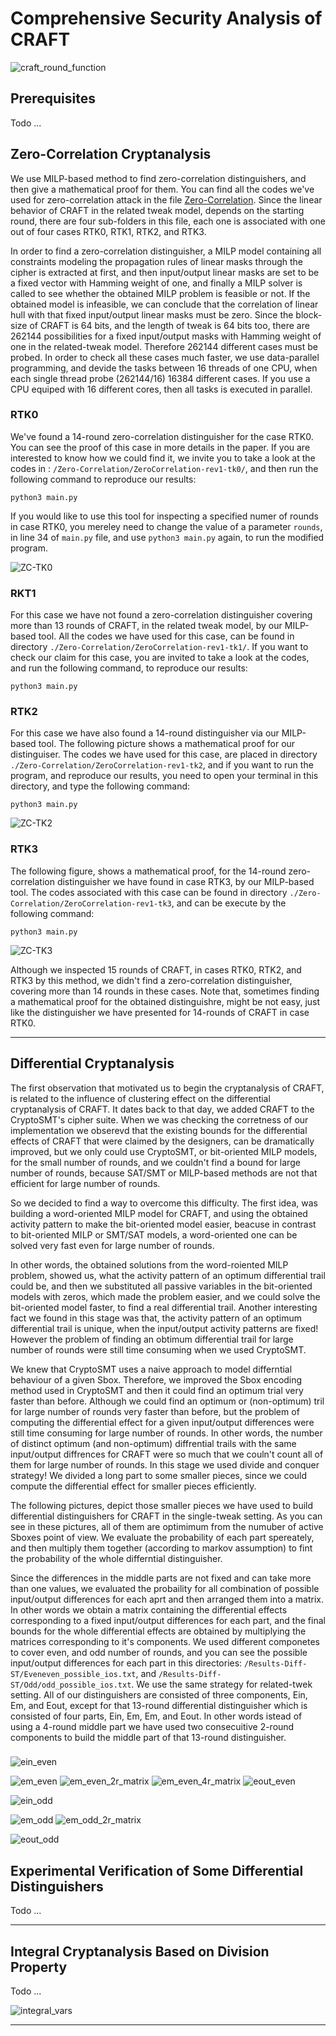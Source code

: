 # Comprehensive Security Analysis of CRAFT

![craft_round_function](/Images/CRAFT/craft_round_function.svg "A Round of CRAFT")

## Prerequisites
 Todo ...

## Zero-Correlation Cryptanalysis

We use MILP-based method to find zero-correlation distinguishers, and then give a mathematical proof for them. You can find all the codes we've used for zero-correlation attack in the file [Zero-Correlation](https://github.com/hadipourh/craftanalysis/tree/master/Zero-Correlation). Since the linear behavior of CRAFT in the related tweak model, depends on the starting round, there are four sub-folders in this file, each one is associated with one out of four cases RTK0, RTK1, RTK2, and RTK3.

In order to find a zero-correlation distinguisher, a MILP model containing all constraints modeling the propagation rules of linear masks through the cipher is extracted at first, and then input/output linear masks are set to be a fixed vector with Hamming weight of one, and finally a MILP solver is called to see whether the obtained MILP problem is feasible or not. If the obtained model is infeasible, we can conclude that the correlation of linear hull with that fixed input/output linear masks must be zero. Since the block-size of CRAFT is 64 bits, and the length of tweak is 64 bits too, there are 262144 possibilities for a fixed input/output masks with Hamming weight of one in the related-tweak model. Therefore 262144 different cases must be probed. In order to check all these cases much faster, we use data-parallel programming, and devide the tasks between 16 threads of one CPU, when each single thread probe (262144/16) 16384 different cases. If you use a CPU equiped with 16 different cores, then all tasks is executed in parallel. 

### RTK0

We've found a 14-round zero-correlation distinguisher for the case RTK0. You can see the proof of this case in more details in the paper. If you are interested to know how we could find it, we invite you to take a look at the codes in : `/Zero-Correlation/ZeroCorrelation-rev1-tk0/`, and then run the following command to reproduce our results:
```
python3 main.py
```
If you would like to use this tool for inspecting a specified numer of rounds in case RTK0, you mereley need to change the value of a parameter `rounds`, in line 34 of `main.py` file, and use `python3 main.py` again, to run the modified program.  

![ZC-TK0](/Images/ZeroCorrelation/zc_14rounds_rt0.svg)

### RKT1
For this case we have not found a zero-correlation distinguisher covering more than 13 rounds of CRAFT, in the related tweak model, by our MILP-based tool. All the codes we have used for this case, can be found in directory `./Zero-Correlation/ZeroCorrelation-rev1-tk1/`. If you want to check our claim for this case, you are invited to take a look at the codes, and run the following command, to reproduce our results:
```
python3 main.py
```
### RTK2

For this case we have also found a 14-round distinguisher via our MILP-based tool. The following picture shows a mathematical proof for our distinguiser. The codes we have used for this case, are placed in directory `./Zero-Correlation/ZeroCorrelation-rev1-tk2`, and if you want to run the program, and reproduce our results, you need to open your terminal in this directory, and type the following command: 
```
python3 main.py
```
![ZC-TK2](/Images/ZeroCorrelation/ZC-TK2-14Rounds.svg "Linear Equivalent of CRAFT")

### RTK3
The following figure, shows a mathematical proof, for the 14-round zero-correlation distinguisher we have found in case RTK3, by our MILP-based tool. The codes associated with this case can be found in directory `./Zero-Correlation/ZeroCorrelation-rev1-tk3`, and can be execute by the following command:
```
python3 main.py
```
![ZC-TK3](/Images/ZeroCorrelation/ZC-TK3-14Rounds.svg "Linear Equivalent of CRAFT")

Although we inspected 15 rounds of CRAFT, in cases RTK0, RTK2, and RTK3 by this method, we didn't find a zero-correlation distinguisher, covering more than 14 rounds in these cases. Note that, sometimes finding a mathematical proof for the obtained distinguishre, might be not easy, just like the distinguisher we have presented for 14-rounds of CRAFT in case RTK0. 

---

## Differential Cryptanalysis

The first observation that motivated us to begin the cryptanalysis of CRAFT, is related to the influence of clustering effect on the differential cryptanalysis of CRAFT. It dates back to that day, we added CRAFT to the CryptoSMT's cipher suite. When we was checking the corretness of our implementation we obserevd that the existing bounds for the differential effects of CRAFT that were claimed by the designers, can be dramatically improved, but we only could use CryptoSMT, or bit-oriented MILP models, for the small number of rounds, and we couldn't find a bound for large number of rounds, because SAT/SMT or MILP-based methods are not that efficient for large number of rounds. 

So we decided to find a way to overcome this difficulty. The first idea, was building a word-oriented MILP model for CRAFT, and using the obtained activity pattern to make the bit-oriented model easier, beacuse in contrast to bit-oriented MILP or SMT/SAT models, a word-oriented one can be solved very fast even for large number of rounds.

In other words, the obtained solutions from the word-roiented MILP problem, showed us, what the activity pattern of an optimum differential trail could be, and then we substituted all passive variables in the bit-oriented models with zeros, which made the problem easier, and we could solve the bit-oriented model faster, to find a real differential trail. Another interesting fact we found in this stage was that, the activity pattern of an optimum differential trail is unique, when the input/output activity patterns are fixed! However the problem of finding an obtimum differential trail for large number of rounds were still time consuming when we used CryptoSMT. 

We knew that CryptoSMT uses a naive approach to model differntial behaviour of a given Sbox. Therefore, we improved the Sbox encoding method used in CryptoSMT and then it could find an optimum trial very faster than before. Although we could find an optimum or (non-optimum) tril for large number of rounds very faster than before, but the problem of computing the differential effect for a given input/output differences were still time consuming for large number of rounds. In other words, the number of distinct optimum (and non-optimum) diffrential trails with the same input/output diffrences for CRAFT were so much that we couln't count all of them for large number of rounds. In this stage we used divide and conquer strategy! We divided a long part to some smaller pieces, since we could compute the differential effect for smaller pieces efficiently. 

The following pictures, depict those smaller pieces we have used to build differential distinguishers for CRAFT in the single-tweak setting. As you can see in these pictures, all of them are optimimum from the numuber of active Sboxes point of view. We evaluate the probability of each part spereately, and then multiply them together (according to markov assumption) to fint the probability of the whole differntial distinguisher.

Since the differences in the middle parts are not fixed and can take more than one values, we evaluated the probaility for all combination of possible input/output differences for each aprt and then arranged them into a matrix. In other words we obtain a matrix containing the differential effects corresponding to a fixed input/output differences for each part, and the final bounds for the whole differential effects are obtained by multiplying the matrices corresponding to it's components. We used different componetes to cover even, and odd number of rounds, and you can see the possible input/output differences for each part in this directories: `/Results-Diff-ST/Eveneven_possible_ios.txt`, and `/Results-Diff-ST/Odd/odd_possible_ios.txt`. We use the same strategy for related-twek setting. All of our distinguishers are consisted of three components, Ein, Em, and Eout, except for that 13-round differential distinguisher which is consisted of four parts, Ein, Em, Em, and Eout.  In other words istead of using a 4-round middle part we have used two consecuitive 2-round components to build the middle part of that 13-round distinguisher. 

### 

![ein_even](/Images/Even/ein_even_new.svg)

![em_even](/Images/Even/em_even_new.svg)
![em_even_2r_matrix](/Results-Diff-ST/Even/em_even_2r.svg)
![em_even_4r_matrix](/Results-Diff-ST/Even/em_even_4r.svg)
![eout_even](/Images/Even/eout_even_new.svg)

![ein_odd](/Images/Odd/ein_odd_new.svg)

![em_odd](/Images/Odd/em_odd_new.svg)
![em_odd_2r_matrix](/Results-Diff-ST/Odd/em_odd_2r.svg)

![eout_odd](/Images/Odd/eout_odd_new.svg)

## Experimental Verification of Some Differential Distinguishers

Todo ...

---

## Integral Cryptanalysis Based on Division Property

Todo ...

![integral_vars](/Images/Integral/craft_integral_vars.svg)

---
